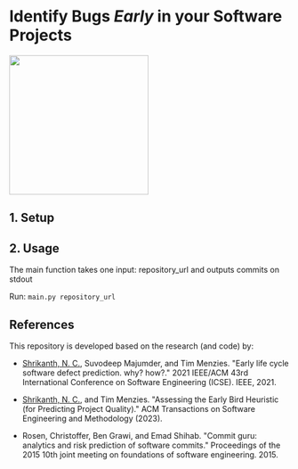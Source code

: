 # Identify Bugs *Early* in your Software Projects
<img src="https://upload.wikimedia.org/wikipedia/commons/c/c5/The_Early_Bird..._%28165702619%29.jpg" width="250">


## 1. Setup

## 2. Usage
The main function takes one input: repository_url and outputs commits on stdout

Run: `main.py repository_url`

## References

This repository is developed based on the research (and code) by:

* [Shrikanth, N. C.](https://snaraya7.github.io/), Suvodeep Majumder, and Tim Menzies. "Early life cycle software defect prediction. why? how?." 2021 IEEE/ACM 43rd International Conference on Software Engineering (ICSE). IEEE, 2021.

* [Shrikanth, N. C.](https://snaraya7.github.io/), and Tim Menzies. "Assessing the Early Bird Heuristic (for Predicting Project Quality)." ACM Transactions on Software Engineering and Methodology (2023).

* Rosen, Christoffer, Ben Grawi, and Emad Shihab. "Commit guru: analytics and risk prediction of software commits." Proceedings of the 2015 10th joint meeting on foundations of software engineering. 2015.
